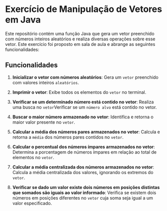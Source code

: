 # Exercício de Manipulação de Vetores em Java

Este repositório contém uma função Java que gera um vetor preenchido com números inteiros aleatórios e realiza diversas operações sobre esse vetor. Este exercício foi proposto em sala de aula e abrange as seguintes funcionalidades:

## Funcionalidades

1. **Inicializar o vetor com números aleatórios**: Gera um `vetor` preenchido com valores inteiros `aleatórios`.

2. **Imprimir o vetor**: Exibe todos os elementos do `vetor` no terminal.

3. **Verificar se um determinado número está contido no vetor**: Realiza uma busca no `vetor`Verificar se um `número alvo` está contido no vetor.

4. **Buscar o maior número armazenado no vetor**: Identifica e retorna o maior valor presente no `vetor`.

5. **Calcular a média dos números pares armazenados no vetor**: Calcula e retorna a `média` dos números pares contidos no `vetor`.

6. **Calcular o percentual dos números ímpares armazenados no vetor**: Determina a porcentagem de números ímpares em relação ao total de elementos no `vetor`.

7. **Calcular a média centralizada dos números armazenados no vetor**: Calcula a média centralizada dos valores, ignorando os extremos do `vetor`.

8. **Verificar se dado um valor existe dois números em posições distintas que somados são iguais ao valor informado**: Verifica se existem dois números em posições diferentes no `vetor` cuja soma seja igual a um valor especificado.



